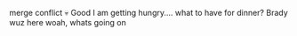 merge conflict 💀
Good
I am getting hungry.... what to have for dinner?
Brady wuz here
woah, whats going on
